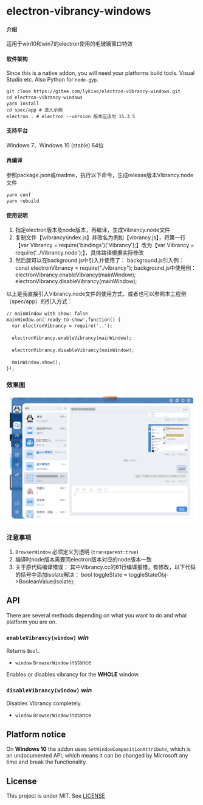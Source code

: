 # electron-vibrancy-windows

#### 介绍
适用于win10和win7的electron使用的毛玻璃窗口特效


#### 软件架构
Since this is a native addon, you will need your platforms build tools. Visual Studio etc. Also Python for `node-gyp`.

```
git clone https://gitee.com/lykiao/electron-vibrancy-windows.git
cd electron-vibrancy-windows
yarn install
cd spec/app # 进入示例
electron . # electron --version 版本应该为 15.3.5
```

#### 支持平台
Windows 7、Windows 10 (stable) 64位

#### 再编译

参照package.json或readme，执行以下命令，生成release版本Vibrancy.node文件
```
yarn conf
yarn rebuild
```

#### 使用说明

1.  指定electron版本及node版本，再编译，生成Vibrancy.node文件
2.  复制文件【\vibrancy\index.js】并改名为例如【vibrancy.js】，将第一行【var Vibrancy = require('bindings')('Vibrancy');】改为【var Vibrancy = require('../Vibrancy.node');】，具体路径根据实际修改
3. 然后就可以在background.js中引入并使用了：
background.js引入例：
const electronVibrancy = require("./vibrancy");
background.js中使用例：
electronVibrancy.enableVibrancy(mainWindow);
electronVibrancy.disableVibrancy(mainWindow);

以上是我直接引入Vibrancy.node文件的使用方式，或者也可以参照本工程例（spec/app）的引入方式：
```
// mainWindow with show: false
mainWindow.on('ready-to-show',function() {
  var electronVibrancy = require('..');
  
  electronVibrancy.enableVibrancy(mainWindow);

  electronVibrancy.disableVibrancy(mainWindow);

  mainWindow.show();
});

```

### 效果图
![alt text](image.png)

### 注意事项
1. `BrowserWindow` 必须定义为透明 (`transparent:true`)
2. 编译时node版本需要同electron版本对应的node版本一致
3. 关于原代码编译错误：
其中Vibrancy.cc的61行编译报错，有修改，以下代码的括号中添加isolate解决：
bool toggleState = toggleStateObj->BooleanValue(isolate);


## API
There are several methods depending on what you want to do and what platform you are on.

### `enableVibrancy(window)` _win_

Returns `Bool`.

* `window` `BrowserWindow` instance

Enables or disables vibrancy for the **WHOLE** window.

### `disableVibrancy(window)` _win_

Disables Vibrancy completely.

* `window` `BrowserWindow` instance


## Platform notice

On **Windows 10** the addon uses ```SetWindowCompositionAttribute```, which is an undocumented API, which means it can be changed by Microsoft any time and break the functionality.

## License

This project is under MIT.
See [LICENSE](https://github.com/levrik/electron-vibrancy-windows/blob/master/LICENSE)
